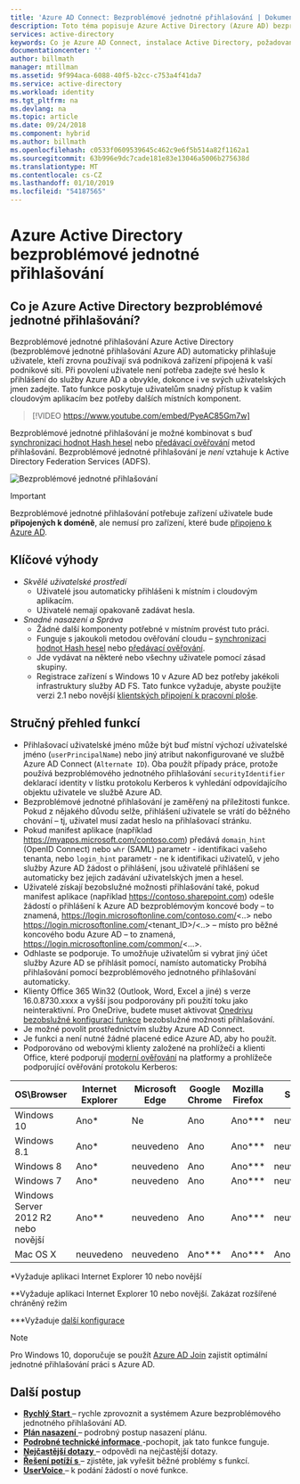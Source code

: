```yaml
---
title: 'Azure AD Connect: Bezproblémové jednotné přihlašování | Dokumentace Microsoftu'
description: Toto téma popisuje Azure Active Directory (Azure AD) bezproblémové jednotné přihlašování a jak umožňuje poskytovat true jednotného přihlašování pro uživatele firemních stolních počítačů v podnikové síti.
services: active-directory
keywords: Co je Azure AD Connect, instalace Active Directory, požadované součásti pro službu Azure AD, jednotné přihlašování, jednotné přihlašování
documentationcenter: ''
author: billmath
manager: mtillman
ms.assetid: 9f994aca-6088-40f5-b2cc-c753a4f41da7
ms.service: active-directory
ms.workload: identity
ms.tgt_pltfrm: na
ms.devlang: na
ms.topic: article
ms.date: 09/24/2018
ms.component: hybrid
ms.author: billmath
ms.openlocfilehash: c0533f0609539645c462c9e6f5b514a82f1162a1
ms.sourcegitcommit: 63b996e9dc7cade181e83e13046a5006b275638d
ms.translationtype: MT
ms.contentlocale: cs-CZ
ms.lasthandoff: 01/10/2019
ms.locfileid: "54187565"
---
```

# <a name="azure-active-directory-seamless-single-sign-on"></a>Azure Active Directory bezproblémové jednotné přihlašování

## <a name="what-is-azure-active-directory-seamless-single-sign-on"></a>Co je Azure Active Directory bezproblémové jednotné přihlašování?

Bezproblémové jednotné přihlašování Azure Active Directory (bezproblémové jednotné přihlašování Azure AD) automaticky přihlašuje uživatele, kteří zrovna používají svá podniková zařízení připojená k vaší podnikové síti. Při povolení uživatele není potřeba zadejte své heslo k přihlášení do služby Azure AD a obvykle, dokonce i ve svých uživatelských jmen zadejte. Tato funkce poskytuje uživatelům snadný přístup k vašim cloudovým aplikacím bez potřeby dalších místních komponent.

>[!VIDEO https://www.youtube.com/embed/PyeAC85Gm7w]

Bezproblémové jednotné přihlašování je možné kombinovat s buď [synchronizaci hodnot Hash hesel](how-to-connect-password-hash-synchronization.md) nebo [předávací ověřování](how-to-connect-pta.md) metod přihlašování. Bezproblémové jednotné přihlašování je _není_ vztahuje k Active Directory Federation Services (ADFS).

![Bezproblémové jednotné přihlašování](./media/how-to-connect-sso/sso1.png)

>[!IMPORTANT]
>Bezproblémové jednotné přihlašování potřebuje zařízení uživatele bude **připojených k doméně**, ale nemusí pro zařízení, které bude [připojeno k Azure AD](../active-directory-azureadjoin-overview.md).

## <a name="key-benefits"></a>Klíčové výhody

- *Skvělé uživatelské prostředí*
  - Uživatelé jsou automaticky přihlášeni k místním i cloudovým aplikacím.
  - Uživatelé nemají opakovaně zadávat hesla.
- *Snadné nasazení a Správa*
  - Žádné další komponenty potřebné v místním provést tuto práci.
  - Funguje s jakoukoli metodou ověřování cloudu – [synchronizaci hodnot Hash hesel](how-to-connect-password-hash-synchronization.md) nebo [předávací ověřování](how-to-connect-pta.md).
  - Jde vydávat na některé nebo všechny uživatele pomocí zásad skupiny.
  - Registrace zařízení s Windows 10 v Azure AD bez potřeby jakékoli infrastruktury služby AD FS. Tato funkce vyžaduje, abyste použijte verzi 2.1 nebo novější [klientských připojení k pracovní ploše](https://www.microsoft.com/download/details.aspx?id=53554).

## <a name="feature-highlights"></a>Stručný přehled funkcí

- Přihlašovací uživatelské jméno může být buď místní výchozí uživatelské jméno (`userPrincipalName`) nebo jiný atribut nakonfigurované ve službě Azure AD Connect (`Alternate ID`). Oba použít případy práce, protože používá bezproblémového jednotného přihlašování `securityIdentifier` deklarací identity v lístku protokolu Kerberos k vyhledání odpovídajícího objektu uživatele ve službě Azure AD.
- Bezproblémové jednotné přihlašování je zaměřený na příležitosti funkce. Pokud z nějakého důvodu selže, přihlášení uživatele se vrátí do běžného chování – tj, uživatel musí zadat heslo na přihlašovací stránku.
- Pokud manifest aplikace (například https://myapps.microsoft.com/contoso.com) předává `domain_hint` (OpenID Connect) nebo `whr` (SAML) parametr - identifikaci vašeho tenanta, nebo `login_hint` parametr - ne k identifikaci uživatelů, v jeho služby Azure AD žádost o přihlášení, jsou uživatelé přihlášení se automaticky bez jejich zadávání uživatelských jmen a hesel.
- Uživatelé získají bezobslužné možnosti přihlašování také, pokud manifest aplikace (například https://contoso.sharepoint.com) odešle žádostí o přihlášení k Azure AD bezproblémovým koncové body – to znamená, https://login.microsoftonline.com/contoso.com/<..> nebo https://login.microsoftonline.com/<tenant_ID>/<..> – místo pro běžné koncového bodu Azure AD – to znamená, https://login.microsoftonline.com/common/<...>.
- Odhlaste se podporuje. To umožňuje uživatelům si vybrat jiný účet služby Azure AD se přihlásit pomocí, namísto automaticky Probíhá přihlašování pomocí bezproblémového jednotného přihlašování automaticky.
- Klienty Office 365 Win32 (Outlook, Word, Excel a jiné) s verze 16.0.8730.xxxx a vyšší jsou podporovány při použití toku jako neinteraktivní. Pro OneDrive, budete muset aktivovat [Onedrivu bezobslužné konfiguraci funkce](https://techcommunity.microsoft.com/t5/Microsoft-OneDrive-Blog/Previews-for-Silent-Sync-Account-Configuration-and-Bandwidth/ba-p/120894) bezobslužné možnosti přihlašování.
- Je možné povolit prostřednictvím služby Azure AD Connect.
- Je funkci a není nutné žádné placené edice Azure AD, aby ho použít.
- Podporováno od webovými klienty založené na prohlížeči a klienti Office, které podporují [moderní ověřování](https://docs.microsoft.com/office365/enterprise/modern-auth-for-office-2013-and-2016) na platformy a prohlížeče podporující ověřování protokolu Kerberos:

| OS\Browser |Internet Explorer|Microsoft Edge|Google Chrome|Mozilla Firefox|Safari|
| --- | --- |--- | --- | --- | -- 
|Windows 10|Ano\*|Ne|Ano|Ano\*\*\*|neuvedeno
|Windows 8.1|Ano\*|neuvedeno|Ano|Ano\*\*\*|neuvedeno
|Windows 8|Ano\*|neuvedeno|Ano|Ano\*\*\*|neuvedeno
|Windows 7|Ano\*|neuvedeno|Ano|Ano\*\*\*|neuvedeno
|Windows Server 2012 R2 nebo novější|Ano\*\*|neuvedeno|Ano|Ano\*\*\*|neuvedeno
|Mac OS X|neuvedeno|neuvedeno|Ano\*\*\*|Ano\*\*\*|Ano\*\*\*


\*Vyžaduje aplikaci Internet Explorer 10 nebo novější

\*\*Vyžaduje aplikaci Internet Explorer 10 nebo novější. Zakázat rozšířené chráněný režim

\*\*\*Vyžaduje [další konfigurace](how-to-connect-sso-quick-start.md#browser-considerations)

>[!NOTE]
>Pro Windows 10, doporučuje se použít [Azure AD Join](../active-directory-azureadjoin-overview.md) zajistit optimální jednotné přihlašování práci s Azure AD.

## <a name="next-steps"></a>Další postup

- [**Rychlý Start** ](how-to-connect-sso-quick-start.md) – rychle zprovoznit a systémem Azure bezproblémového jednotného přihlašování AD.
- [**Plán nasazení** ](https://aka.ms/AuthenticationDeploymentPlan) – podrobný postup nasazení plánu.
- [**Podrobné technické informace** ](how-to-connect-sso-how-it-works.md) -pochopit, jak tato funkce funguje.
- [**Nejčastější dotazy** ](how-to-connect-sso-faq.md) – odpovědi na nejčastější dotazy.
- [**Řešení potíží s** ](tshoot-connect-sso.md) – zjistěte, jak vyřešit běžné problémy s funkcí.
- [**UserVoice** ](https://feedback.azure.com/forums/169401-azure-active-directory/category/160611-directory-synchronization-aad-connect) – k podání žádostí o nové funkce.


